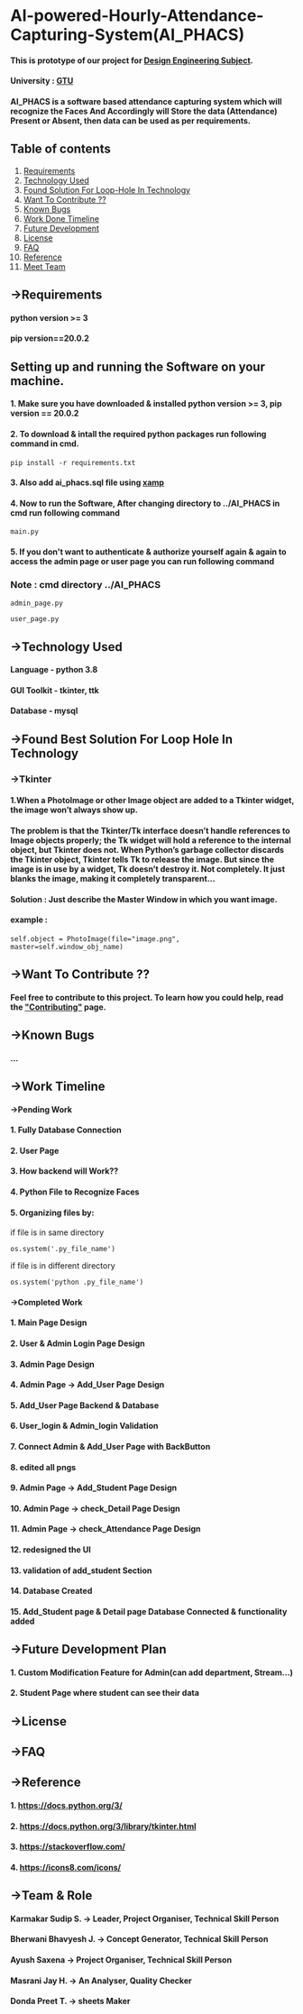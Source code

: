 # AI-powered-Hourly-Attendance-Capturing-System(AI_PHACS)
#### This is prototype of our project for [Design Engineering Subject](http://www.de.gtu.ac.in/Account/AboutUS).
#### University : [GTU](https://www.gtu.ac.in/) 

#### AI_PHACS is a software based attendance capturing system which will recognize the Faces And Accordingly will Store the data (Attendance) Present or Absent, then data can be used as per requirements.

## Table of contents
1. [Requirements](#-requirements)
2. [Technology Used](#-technology-used)
3. [Found Solution For Loop-Hole In Technology](#-found-best-solution-for-loop-hole-in-technology)
4. [Want To Contribute ??](#-want-to-contribute-)
5. [Known Bugs](#-known-bugs)
6. [Work Done Timeline](#-work-timeline)
7. [Future Development]()
8. [License](#license)
9. [FAQ](#faq)
10. [Reference](#-reference)
11. [Meet Team](#-team--role)


## **->Requirements**
#### python version >= 3
#### pip version==20.0.2    

## Setting up and running the Software on your machine.
#### 1. Make sure you have downloaded & installed python version >= 3, pip version == 20.0.2

#### 2. To download & intall the required python packages run following command in cmd.
 ```
pip install -r requirements.txt
```
#### 3. Also add ai_phacs.sql file using [xamp](https://www.apachefriends.org/download.html)
#### 4. Now to run the Software, After changing directory to ../AI_PHACS in cmd run following command
```
main.py
```
#### 5. If you don't want to authenticate & authorize yourself again & again to access the admin page or user page you can run following command
### Note : cmd directory ../AI_PHACS
```
admin_page.py
```
```
user_page.py
```
 



## **->Technology Used**

#### Language - python 3.8
#### GUI Toolkit - tkinter, ttk
#### Database - mysql

## **->Found Best Solution For Loop Hole In Technology**
### **->Tkinter**
#### 1.When a PhotoImage or other Image object are added to a Tkinter widget, the image won’t always show up.
#### The problem is that the Tkinter/Tk interface doesn’t handle references to Image objects properly; the Tk widget will hold a reference to the internal object, but Tkinter does not. When Python’s garbage collector discards the Tkinter object, Tkinter tells Tk to release the image. But since the image is in use by a widget, Tk doesn’t destroy it. Not completely. It just blanks the image, making it completely transparent…    
#### Solution : Just describe the Master Window in which you want image.
#### example :  
```
self.object = PhotoImage(file="image.png", master=self.window_obj_name)
```

## **->Want To Contribute ??**
#### Feel free to contribute to this project. To learn how you could help, read the ["Contributing"](/contributing.md) page.


## **->Known Bugs**

#### ...

## **->Work Timeline**
#### ->Pending Work
#### 1. Fully  Database Connection
#### 2. User Page  
#### 3. How backend will Work??
#### 4. Python File to Recognize Faces
#### 5. Organizing files by:
if file is in same directory
```
os.system('.py_file_name')
```
if file is in different directory
```
os.system('python .py_file_name')
```

#### ->Completed Work

#### 1. Main Page Design
#### 2. User & Admin Login Page Design
#### 3. Admin Page Design
#### 4. Admin Page -> Add_User Page Design
#### 5. Add_User Page Backend & Database
#### 6. User_login & Admin_login Validation 
#### 7. Connect Admin & Add_User Page with BackButton
#### 8. edited all pngs
#### 9. Admin Page -> Add_Student Page Design
#### 10. Admin Page -> check_Detail Page Design
#### 11. Admin Page -> check_Attendance Page Design
#### 12. redesigned the UI
#### 13. validation of add_student Section
#### 14. Database Created
#### 15. Add_Student page & Detail page Database Connected & functionality added

## **->Future Development Plan**
#### 1. Custom Modification Feature for Admin(can add department, Stream...)
#### 2. Student Page where student can see their data

## **->License**

## **->FAQ**

## **->Reference**

#### 1. https://docs.python.org/3/
#### 2. https://docs.python.org/3/library/tkinter.html
#### 3. https://stackoverflow.com/
#### 4. https://icons8.com/icons/


## **->Team & Role**

#### Karmakar Sudip S. -> Leader, Project Organiser, Technical Skill Person   
#### Bherwani Bhavyesh J. -> Concept Generator, Technical Skill Person
#### Ayush Saxena ->  Project Organiser, Technical Skill Person
#### Masrani Jay H. -> An Analyser, Quality Checker 
#### Donda Preet T. -> sheets Maker
